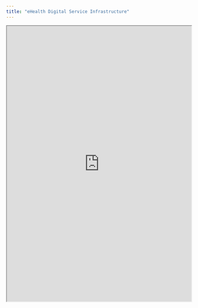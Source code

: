 ```yaml
---
title: "eHealth Digital Service Infrastructure"
---
```




<iframe height="750" width="100%" src="https://ewelton.github.io/ktest/wiki.html#eHealth%20Digital%20Service%20Infrastructure"></iframe>
